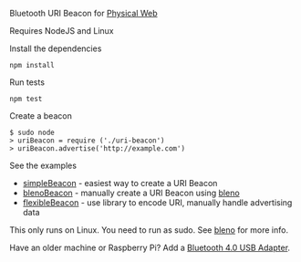 Bluetooth URI Beacon for [Physical Web](http://google.github.io/physical-web/)

Requires NodeJS and Linux

Install the dependencies

    npm install

Run tests

    npm test

Create a beacon

    $ sudo node
    > uriBeacon = require ('./uri-beacon')
    > uriBeacon.advertise('http://example.com')

See the examples

 * [simpleBeacon](examples/simpleBeacon.js) - easiest way to create a URI Beacon
 * [blenoBeacon](examples/blenoBeacon.js) - manually create a URI Beacon using [bleno](https://github.com/sandeepmistry/bleno)
 * [flexibleBeacon](examples/flexibleBeacon.js) - use library to encode URI, manually handle advertising data

This only runs on Linux. You need to run as sudo. See [bleno](https://github.com/sandeepmistry/bleno#running-on-linux) for more info.

Have an older machine or Raspberry Pi? Add a [Bluetooth 4.0 USB Adapter](http://www.adafruit.com/products/1327).

